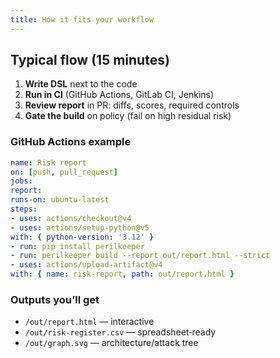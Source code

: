 ```yaml
---
title: How it fits your workflow
---
```



## Typical flow (15 minutes)
1. **Write DSL** next to the code
2. **Run in CI** (GitHub Actions, GitLab CI, Jenkins)
3. **Review report** in PR: diffs, scores, required controls
4. **Gate the build** on policy (fail on high residual risk)


### GitHub Actions example
```yaml
name: Risk report
on: [push, pull_request]
jobs:
report:
runs-on: ubuntu-latest
steps:
- uses: actions/checkout@v4
- uses: actions/setup-python@v5
with: { python-version: '3.12' }
- run: pip install perilkeeper
- run: perilkeeper build --report out/report.html --strict
- uses: actions/upload-artifact@v4
with: { name: risk-report, path: out/report.html }
```


### Outputs you’ll get
- `/out/report.html` — interactive
- `/out/risk-register.csv` — spreadsheet‑ready
- `/out/graph.svg` — architecture/attack tree

